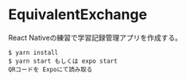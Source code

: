 # EquivalentExchange

React Nativeの練習で学習記録管理アプリを作成する。

```
$ yarn install
$ yarn start もしくは expo start
QRコードを Expoにて読み取る
```
